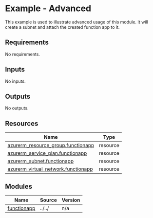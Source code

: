 # Example - Advanced

This example is used to illustrate advanced usage of this module. It will create a subnet and attach the created function app to it.

<!-- BEGIN_TF_DOCS -->
## Requirements

No requirements.

## Inputs

No inputs.

## Outputs

No outputs.

## Resources

| Name | Type |
|------|------|
| [azurerm_resource_group.functionapp](https://registry.terraform.io/providers/hashicorp/azurerm/latest/docs/resources/resource_group) | resource |
| [azurerm_service_plan.functionapp](https://registry.terraform.io/providers/hashicorp/azurerm/latest/docs/resources/service_plan) | resource |
| [azurerm_subnet.functionapp](https://registry.terraform.io/providers/hashicorp/azurerm/latest/docs/resources/subnet) | resource |
| [azurerm_virtual_network.functionapp](https://registry.terraform.io/providers/hashicorp/azurerm/latest/docs/resources/virtual_network) | resource |

## Modules

| Name | Source | Version |
|------|--------|---------|
| <a name="module_functionapp"></a> [functionapp](#module\_functionapp) | ../../ | n/a |
<!-- END_TF_DOCS -->
